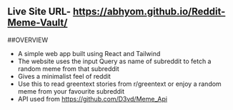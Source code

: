 ## Live Site URL- https://abhyom.github.io/Reddit-Meme-Vault/

##OVERVIEW
 - A simple web app built using React and Tailwind 
 - The website uses the input Query as name of subreddit to fetch a random meme from that subreddit
 - Gives a minimalist feel of reddit 
 - Use this to read greentext stories from r/greentext or enjoy a random meme from your favourite subreddit 
  - API used from https://github.com/D3vd/Meme_Api
